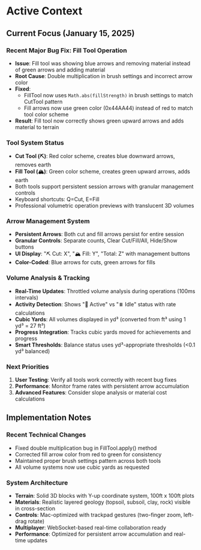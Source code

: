 # Active Context

## Current Focus (January 15, 2025)

### Recent Major Bug Fix: Fill Tool Operation
- **Issue**: Fill tool was showing blue arrows and removing material instead of green arrows and adding material
- **Root Cause**: Double multiplication in brush settings and incorrect arrow color
- **Fixed**: 
  - FillTool now uses `Math.abs(fillStrength)` in brush settings to match CutTool pattern
  - Fill arrows now use green color (0x44AA44) instead of red to match tool color scheme
- **Result**: Fill tool now correctly shows green upward arrows and adds material to terrain

### Tool System Status
- **Cut Tool (⛏️)**: Red color scheme, creates blue downward arrows, removes earth
- **Fill Tool (🏔️)**: Green color scheme, creates green upward arrows, adds earth
- Both tools support persistent session arrows with granular management controls
- Keyboard shortcuts: Q=Cut, E=Fill
- Professional volumetric operation previews with translucent 3D volumes

### Arrow Management System
- **Persistent Arrows**: Both cut and fill arrows persist for entire session
- **Granular Controls**: Separate counts, Clear Cut/Fill/All, Hide/Show buttons  
- **UI Display**: "⛏️ Cut: X", "🏔️ Fill: Y", "Total: Z" with management buttons
- **Color-Coded**: Blue arrows for cuts, green arrows for fills

### Volume Analysis & Tracking
- **Real-Time Updates**: Throttled volume analysis during operations (100ms intervals)
- **Activity Detection**: Shows "🔄 Active" vs "⏸️ Idle" status with rate calculations
- **Cubic Yards**: All volumes displayed in yd³ (converted from ft³ using 1 yd³ = 27 ft³)
- **Progress Integration**: Tracks cubic yards moved for achievements and progress
- **Smart Thresholds**: Balance status uses yd³-appropriate thresholds (<0.1 yd³ balanced)

### Next Priorities
1. **User Testing**: Verify all tools work correctly with recent bug fixes
2. **Performance**: Monitor frame rates with persistent arrow accumulation
3. **Advanced Features**: Consider slope analysis or material cost calculations

## Implementation Notes

### Recent Technical Changes
- Fixed double multiplication bug in FillTool.apply() method
- Corrected fill arrow color from red to green for consistency
- Maintained proper brush settings pattern across both tools
- All volume systems now use cubic yards as requested

### System Architecture
- **Terrain**: Solid 3D blocks with Y-up coordinate system, 100ft x 100ft plots
- **Materials**: Realistic layered geology (topsoil, subsoil, clay, rock) visible in cross-section
- **Controls**: Mac-optimized with trackpad gestures (two-finger zoom, left-drag rotate)
- **Multiplayer**: WebSocket-based real-time collaboration ready
- **Performance**: Optimized for persistent arrow accumulation and real-time updates 